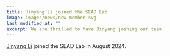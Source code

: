 ```yaml
---
title: Jinyang Li joined the SEAD Lab
image: images/news/new-member.svg
last_modified_at: ""
excerpt: We are thrilled to have Jinyang joining our team.
---
```



[Jinyang Li](members) joined the SEAD Lab in August 2024.


